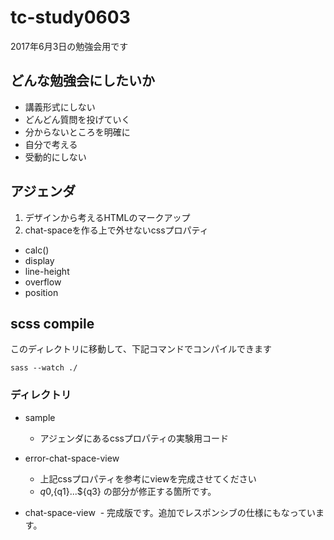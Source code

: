 # tc-study0603
2017年6月3日の勉強会用です


## どんな勉強会にしたいか

- 講義形式にしない
- どんどん質問を投げていく
- 分からないところを明確に
- 自分で考える
- 受動的にしない

## アジェンダ

1. デザインから考えるHTMLのマークアップ
2. chat-spaceを作る上で外せないcssプロパティ
  - calc()
  - display
  - line-height 
  - overflow
  - position


## scss compile
このディレクトリに移動して、下記コマンドでコンパイルできます

```
sass --watch ./
```

### ディレクトリ

- sample
  - アジェンダにあるcssプロパティの実験用コード
 
- error-chat-space-view
  - 上記cssプロパティを参考にviewを完成させてください
  - ${q0},${q1}...${q3} の部分が修正する箇所です。
 
- chat-space-view
  - 完成版です。追加でレスポンシブの仕様にもなっています。
